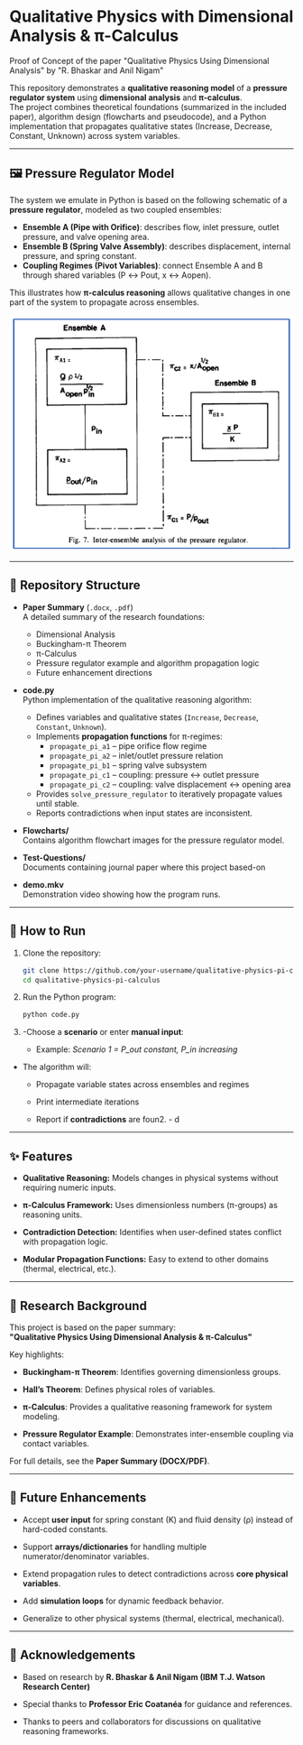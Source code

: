 # Qualitative Physics with Dimensional Analysis & π-Calculus
Proof of Concept of the paper "Qualitative Physics Using Dimensional Analysis" by  "R. Bhaskar and Anil Nigam"

This repository demonstrates a **qualitative reasoning model** of a **pressure regulator system** using **dimensional analysis** and **π-calculus**.  
The project combines theoretical foundations (summarized in the included paper), algorithm design (flowcharts and pseudocode), and a Python implementation that propagates qualitative states (Increase, Decrease, Constant, Unknown) across system variables.

---

## 🖼️ Pressure Regulator Model

The system we emulate in Python is based on the following schematic of a **pressure regulator**, modeled as two coupled ensembles:

- **Ensemble A (Pipe with Orifice)**: describes flow, inlet pressure, outlet pressure, and valve opening area.  
- **Ensemble B (Spring Valve Assembly)**: describes displacement, internal pressure, and spring constant.  
- **Coupling Regimes (Pivot Variables)**: connect Ensemble A and B through shared variables (P ↔ Pout, x ↔ Aopen).  

This illustrates how **π-calculus reasoning** allows qualitative changes in one part of the system to propagate across ensembles.

![Pressure Regulator](https://github.com/cinapr/PoC-Qualitative-Physics-Using-Dimensional-Analysis/blob/main/Pressure%20Regulator%20to%20be%20emulated%20in%20python.png)


---

## 📂 Repository Structure

- **Paper Summary** (`.docx`, `.pdf`)  
  A detailed summary of the research foundations:
  - Dimensional Analysis
  - Buckingham-π Theorem
  - π-Calculus
  - Pressure regulator example and algorithm propagation logic
  - Future enhancement directions

- **code.py**  
  Python implementation of the qualitative reasoning algorithm:
  - Defines variables and qualitative states (`Increase`, `Decrease`, `Constant`, `Unknown`).
  - Implements **propagation functions** for π-regimes:
    - `propagate_pi_a1` – pipe orifice flow regime  
    - `propagate_pi_a2` – inlet/outlet pressure relation  
    - `propagate_pi_b1` – spring valve subsystem  
    - `propagate_pi_c1` – coupling: pressure ↔ outlet pressure  
    - `propagate_pi_c2` – coupling: valve displacement ↔ opening area  
  - Provides `solve_pressure_regulator` to iteratively propagate values until stable.
  - Reports contradictions when input states are inconsistent.

- **Flowcharts/**  
  Contains algorithm flowchart images for the pressure regulator model.

- **Test-Questions/**  
  Documents containing journal paper where this project based-on

- **demo.mkv**  
  Demonstration video showing how the program runs.

---

## 🚀 How to Run

1. Clone the repository:
   ```bash
   git clone https://github.com/your-username/qualitative-physics-pi-calculus.git
   cd qualitative-physics-pi-calculus

2. Run the Python program:
    ```bash
    python code.py
3. -Choose a **scenario** or enter **manual input**:
    
    -   Example: _Scenario 1 = P_out constant, P_in increasing_
        
-   The algorithm will:
    
    -   Propagate variable states across ensembles and regimes
        
    -   Print intermediate iterations
        
    -   Report if **contradictions** are foun2.  -   d
        

----------

## ✨ Features

-   **Qualitative Reasoning:** Models changes in physical systems without requiring numeric inputs.
    
-   **π-Calculus Framework:** Uses dimensionless numbers (π-groups) as reasoning units.
    
-   **Contradiction Detection:** Identifies when user-defined states conflict with propagation logic.
    
-   **Modular Propagation Functions:** Easy to extend to other domains (thermal, electrical, etc.).
    

----------

## 📖 Research Background

This project is based on the paper summary:  
**"Qualitative Physics Using Dimensional Analysis & π-Calculus"**

Key highlights:

-   **Buckingham-π Theorem**: Identifies governing dimensionless groups.
    
-   **Hall’s Theorem**: Defines physical roles of variables.
    
-   **π-Calculus**: Provides a qualitative reasoning framework for system modeling.
    
-   **Pressure Regulator Example**: Demonstrates inter-ensemble coupling via contact variables.
    

For full details, see the **Paper Summary (DOCX/PDF)**.

----------

## 🔮 Future Enhancements

-   Accept **user input** for spring constant (K) and fluid density (ρ) instead of hard-coded constants.
    
-   Support **arrays/dictionaries** for handling multiple numerator/denominator variables.
    
-   Extend propagation rules to detect contradictions across **core physical variables**.
    
-   Add **simulation loops** for dynamic feedback behavior.
    
-   Generalize to other physical systems (thermal, electrical, mechanical).
    

----------

## 🙏 Acknowledgements

-   Based on research by **R. Bhaskar & Anil Nigam (IBM T.J. Watson Research Center)**
    
-   Special thanks to **Professor Eric Coatanéa** for guidance and references.
    
-   Thanks to peers and collaborators for discussions on qualitative reasoning frameworks.